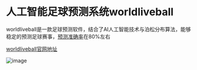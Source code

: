 # 人工智能足球预测系统worldliveball
worldliveball是一款足球预测软件，结合了AI人工智能技术与泊松分布算法，能够稳定的预测足球赛事，<a href="https://github.com/worldliveball/worldliveball-80-/releases/tag/AI">预测准确率</a>在80%左右

<a href="https://www.worldliveball.com">worldliveball官网地址</a>

![image](https://github.com/user-attachments/assets/9e679af7-5e96-4512-bd72-574bf9030afd)
